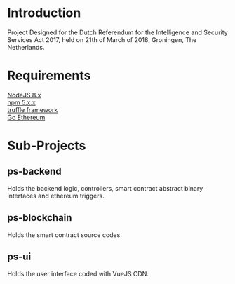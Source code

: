 # Introduction  
Project Designed for the Dutch Referendum for the Intelligence and Security Services Act 2017, held on 21th of March of 2018, Groningen, The Netherlands.

# Requirements
[NodeJS 8.x](https://nodejs.org/en/)  
[npm 5.x.x](https://www.npmjs.com/)  
[truffle framework](http://truffleframework.com/)  
[Go Ethereum](https://geth.ethereum.org/)

# Sub-Projects
## ps-backend  
Holds the backend logic, controllers, smart contract abstract binary interfaces and ethereum triggers.
## ps-blockchain  
Holds the smart contract source codes.
## ps-ui  
Holds the user interface coded with VueJS CDN.

